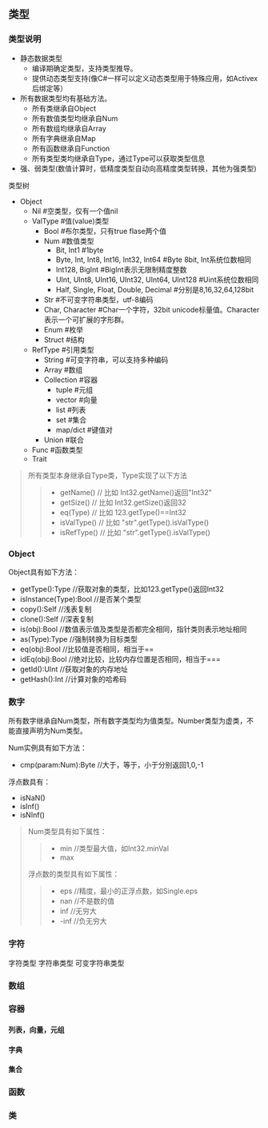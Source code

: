 ## 类型

### 类型说明

+ 静态数据类型
    - 编译期确定类型，支持类型推导。
    - 提供动态类型支持(像C#一样可以定义动态类型用于特殊应用，如Activex后绑定等）
+ 所有数据类型均有基础方法。
    - 所有类继承自Object
    - 所有数值类型均继承自Num
    - 所有数组均继承自Array
    - 所有字典继承自Map
    - 所有函数继承自Function
    - 所有类型类均继承自Type，通过Type可以获取类型信息
+ 强、弱类型(数值计算时，低精度类型自动向高精度类型转换，其他为强类型)

类型树

+ Object
    + Nil          #空类型，仅有一个值nil
    + ValType      #值(value)类型
        + Bool     #布尔类型，只有true flase两个值
        + Num      #数值类型
            + Bit, Int1                                    #1byte
            + Byte, Int, Int8, Int16, Int32, Int64         #Byte 8bit, Int系统位数相同
            + Int128, BigInt                               #BigInt表示无限制精度整数
            + UInt, UInt8, UInt16, UInt32, UInt64, UInt128 #Uint系统位数相同
            + Half, Single, Float, Double, Decimal         #分别是8,16,32,64,128bit
        + Str              #不可变字符串类型，utf-8编码
        + Char, Character  #Char一个字符，32bit unicode标量值。Character表示一个可扩展的字形群。
        + Enum             #枚举
        + Struct           #结构
    + RefType              #引用类型
        + String        #可变字符串，可以支持多种编码
        + Array         #数组
        + Collection    #容器
            + tuple     #元组
            + vector    #向量
            + list      #列表
            + set       #集合
            + map/dict  #键值对
        + Union         #联合
    + Func        #函数类型
    + Trait

> 所有类型本身继承自Type类，Type实现了以下方法
>
>> + getName()   // 比如 Int32.getName()返回"Int32"
>> + getSize()   // 比如 Int32.getSize()返回32
>> + eq(Type)    // 比如 123.getType()==Int32
>> + isValType() // 比如 "str".getType().isValType()
>> + isRefType() // 比如 "str".getType().isValType()

### Object

Object具有如下方法：

+ getType():Type  //获取对象的类型，比如123.getType()返回Int32
+ isInstance(Type):Bool //是否某个类型
+ copy():Self //浅表复制
+ clone():Self //深表复制
+ is(obj):Bool //数值表示值及类型是否都完全相同，指针类则表示地址相同
+ as(Type):Type //强制转换为目标类型
+ eq(obj):Bool //比较值是否相同，相当于==
+ idEq(obj):Bool //绝对比较，比较内存位置是否相同，相当于===
+ getId():UInt //获取对象的内存地址
+ getHash():Int //计算对象的哈希码

### 数字

所有数字继承自Num类型，所有数字类型均为值类型。Number类型为虚类，不能直接声明为Num类型。

Num实例具有如下方法：

+ cmp(param:Num):Byte //大于，等于，小于分别返回1,0,-1

浮点数具有：

+ isNaN()
+ isInf()
+ isNInf()

> Num类型具有如下属性：
>
>> + min //类型最大值，如Int32.minVal
>> + max
>
> 浮点数的类型具有如下属性：
>
>> + eps //精度，最小的正浮点数，如Single.eps
>> + nan //不是数的值
>> + inf //无穷大
>> + -inf //负无穷大


### 字符

字符类型
字符串类型
可变字符串类型

### 数组

### 容器

#### 列表，向量，元组

#### 字典

#### 集合

### 函数

### 类  